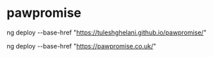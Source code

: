 # pawpromise


ng deploy --base-href "https://tuleshghelani.github.io/pawpromise/"

ng deploy --base-href "https://pawpromise.co.uk/"
